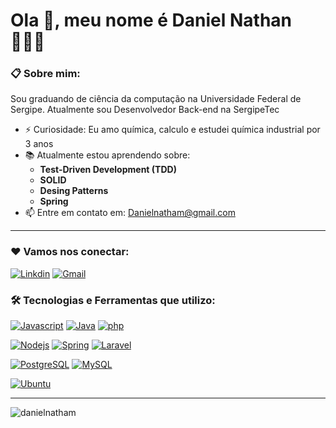 # Ola 👋, meu nome é Daniel Nathan 👨🏾‍💻

### 📋 Sobre mim: 

Sou graduando de ciência da computação na Universidade Federal de Sergipe.
Atualmente sou Desenvolvedor Back-end na SergipeTec 

- ⚡ Curiosidade: Eu amo química, calculo e estudei química industrial por 3 anos
- 📚 Atualmente estou aprendendo sobre:
    - **Test-Driven Development (TDD)**
    - **SOLID**
    - **Desing Patterns**
    - **Spring**
- 📫 Entre em contato em: Danielnatham@gmail.com
___

### ❤️ Vamos nos conectar:

[![Linkdin](https://img.shields.io/badge/LinkedIn-0077B5?style=for-the-badge&logo=linkedin&logoColor=white)](https://www.linkedin.com/in/daniel-nathan-/)
[![Gmail](https://img.shields.io/badge/Gmail-D14836?style=for-the-badge&logo=gmail&logoColor=white)](mailto:danielnatham@gmail.com)

### 🛠️ Tecnologias e Ferramentas que utilizo:

[![Javascript](https://img.shields.io/badge/JavaScript-323330?style=for-the-badge&logo=javascript&logoColor=F7DF1E)](#)
[![Java](https://img.shields.io/badge/Java-ED8B00?style=for-the-badge&logo=java&logoColor=white)](#)
[![php](https://img.shields.io/badge/PHP-777BB4?style=for-the-badge&logo=php&logoColor=white)](#)


[![Nodejs](https://img.shields.io/badge/Node.js-339933?style=for-the-badge&logo=nodedotjs&logoColor=white)](#)
[![Spring](https://img.shields.io/badge/Spring_Boot-F2F4F9?style=for-the-badge&logo=spring-boot)](#)
[![Laravel](https://img.shields.io/badge/Laravel-FF2D20?style=for-the-badge&logo=laravel&logoColor=white)](#)

[![PostgreSQL](https://img.shields.io/badge/PostgreSQL-316192?style=for-the-badge&logo=postgresql&logoColor=white)](#)
[![MySQL](https://img.shields.io/badge/MySQL-005C84?style=for-the-badge&logo=mysql&logoColor=white)](#)

[![Ubuntu](https://img.shields.io/badge/Ubuntu-E95420?style=for-the-badge&logo=ubuntu&logoColor=white)](#)

---

<p>
  <img align="center" src="https://github-readme-stats.vercel.app/api/top-langs?username=danielnatham&show_icons=true&locale=en&layout=compact&theme=radical" alt="danielnatham" />
</p>
